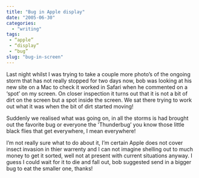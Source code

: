 ```yaml
---
title: "Bug in Apple display"
date: "2005-06-30"
categories:
  - "writing"
tags:
 - “apple”
 - “display”
 - “bug”
slug: "bug-in-screen"
---
```


<!-- [![Photo sharing](/images/22625889_27e882dae7_m.jpg)](https://www.flickr.com/photos/funkylarma/22625889/ "ass!") -->

Last night whilst I was trying to take a couple more photo’s of the ongoing storm that has not really stopped for two days now, bob was looking at his new site on a Mac to check it worked in Safari when he commented on a ‘spot’ on my screen. On closer inspection it turns out that it is not a bit of dirt on the screen but a spot inside the screen. We sat there trying to work out what it was when the bit of dirt started moving!

Suddenly we realised what was going on, in all the storms is had brought out the favorite bug or everyone the 'Thunderbug’ you know those little black flies that get everywhere, I mean everywhere!

I’m not really sure what to do about it, I’m certain Apple does not cover insect invasion in thier warrenty and I can not imagine shelling out to much money to get it sorted, well not at present with current situations anyway. I guess I could wait for it to die and fall out, bob suggested send in a bigger bug to eat the smaller one, thanks!

<!-- [![Photo sharing](/images/22626505_17df2bb248_m.jpg)](https://www.flickr.com/photos/funkylarma/22626505/ "photo sharing") -->
